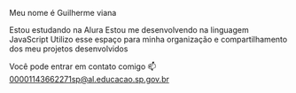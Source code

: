 Meu nome é Guilherme viana

Estou estudando na Alura
Estou me desenvolvendo na linguagem JavaScript
Utilizo esse espaço para minha organização e compartilhamento dos meu projetos desenvolvidos

Você pode entrar em contato comigo 📫
00001143662271sp@al.educacao.sp.gov.br
